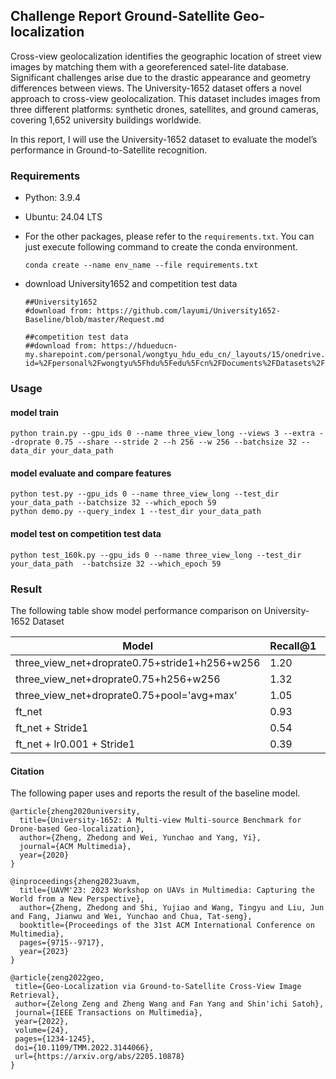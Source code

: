 ## Challenge Report Ground-Satellite Geo-localization

Cross-view geolocalization identifies the geographic location of street view images by matching them with a georeferenced satel-lite database. Significant challenges arise due to the drastic appearance and geometry differences between views. The University-1652 dataset offers a novel approach to cross-view geolocalization. This dataset includes images from three different platforms: synthetic drones, satellites, and ground cameras, covering 1,652 university buildings worldwide. 

In this report, I will use the University-1652 dataset to evaluate the model’s performance in Ground-to-Satellite recognition.

### Requirements

- Python: 3.9.4
- Ubuntu: 24.04 LTS

- For the other packages, please refer to the `requirements.txt`. You can just execute following command to create the conda environment.

  ```
  conda create --name env_name --file requirements.txt
  ```

- download University1652 and competition test data

  ```
  ##University1652
  #download from: https://github.com/layumi/University1652-Baseline/blob/master/Request.md
  
  ##competition test data
  ##download from: https://hdueducn-my.sharepoint.com/personal/wongtyu_hdu_edu_cn/_layouts/15/onedrive.aspx?id=%2Fpersonal%2Fwongtyu%5Fhdu%5Fedu%5Fcn%2FDocuments%2FDatasets%2FACM%5FMM%5FWorkshop&ga=1
  ```

### Usage

#### model train

```
python train.py --gpu_ids 0 --name three_view_long --views 3 --extra --droprate 0.75 --share --stride 2 --h 256 --w 256 --batchsize 32 --data_dir your_data_path
```

#### model evaluate and compare features

```
python test.py --gpu_ids 0 --name three_view_long --test_dir your_data_path --batchsize 32 --which_epoch 59
python demo.py --query_index 1 --test_dir your_data_path
```

#### model test on competition test data

```
python test_160k.py --gpu_ids 0 --name three_view_long --test_dir your_data_path  --batchsize 32 --which_epoch 59
```

### Result

The following table show model performance comparison on University-1652 Dataset

| Model                                         | Recall@1 | Recall@5 | Recall@10 |
| --------------------------------------------- | -------- | -------- | --------- |
| three_view_net+droprate0.75+stride1+h256+w256 | 1.20     | 4.27     | 7.64      |
| three_view_net+droprate0.75+h256+w256         | 1.32     | 4.42     | 7.41      |
| three_view_net+droprate0.75+pool='avg+max'    | 1.05     | 4.42     | 7.21      |
| ft_net                                        | 0.93     | 2.95     | 4.69      |
| ft_net + Stride1                              | 0.54     | 2.33     | 4.46      |
| ft_net + lr0.001 + Stride1                    | 0.39     | 2.13     | 4.07      |

#### Citation

The following paper uses and reports the result of the baseline model.

```
@article{zheng2020university,
  title={University-1652: A Multi-view Multi-source Benchmark for Drone-based Geo-localization},
  author={Zheng, Zhedong and Wei, Yunchao and Yang, Yi},
  journal={ACM Multimedia},
  year={2020}
}

@inproceedings{zheng2023uavm,
  title={UAVM'23: 2023 Workshop on UAVs in Multimedia: Capturing the World from a New Perspective},
  author={Zheng, Zhedong and Shi, Yujiao and Wang, Tingyu and Liu, Jun and Fang, Jianwu and Wei, Yunchao and Chua, Tat-seng},
  booktitle={Proceedings of the 31st ACM International Conference on Multimedia},
  pages={9715--9717},
  year={2023}
}

@article{zeng2022geo,
 title={Geo-Localization via Ground-to-Satellite Cross-View Image Retrieval},
 author={Zelong Zeng and Zheng Wang and Fan Yang and Shin'ichi Satoh},
 journal={IEEE Transactions on Multimedia},
 year={2022},
 volume={24},
 pages={1234-1245},
 doi={10.1109/TMM.2022.3144066},
 url={https://arxiv.org/abs/2205.10878}
}
```

